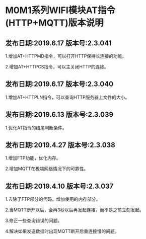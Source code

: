 # M0M1系列WIFI模块AT指令(HTTP+MQTT)版本说明

## 发布日期:2019.6.17 版本号:2.3.041

1.增加AT+HTTPMD指令，可以打开HTTP保持长连接的功能。

2.增加AT+HTTPCS指令，可以主关闭HTTP的连接。

## 发布日期:2019.6.17 版本号:2.3.040

1.增加AT+HTTPLN指令，可以查询HTTP服务器上文件的大小。

## 发布日期:2019.6.13 版本号:2.3.039

1.优化AT指令的结尾判断条件。

## 发布日期:2019.4.27 版本号:2.3.038

1.增加FTP功能，优化内存。

2.增加MQTT在极端网络情况下的可靠性。

## 发布日期:2019.4.10 版本号:2.3.037

1.去除了FTP部分的代码，增加使用的内存部分。

2.当MQTT断开以后，会再3秒以后再发起连接，而不是之前立刻发起。

3.修正一些查询错误的问题。

4.解决如果发送数据时出现MQTT断开后重连接慢的问题。
